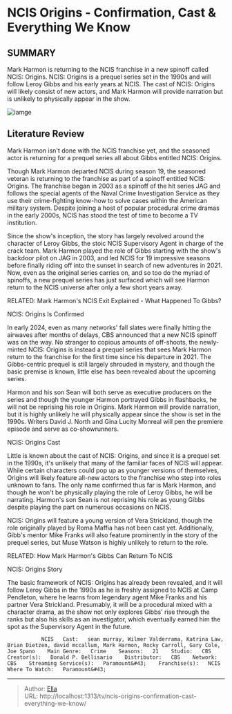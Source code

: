 # NCIS Origins - Confirmation, Cast &amp; Everything We Know


## SUMMARY 



  Mark Harmon is returning to the NCIS franchise in a new spinoff called NCIS: Origins.   NCIS: Origins is a prequel series set in the 1990s and will follow Leroy Gibbs and his early years at NCIS.   The cast of NCIS: Origins will likely consist of new actors, and Mark Harmon will provide narration but is unlikely to physically appear in the show.  

![iamge](https://static1.srcdn.com/wordpress/wp-content/uploads/2022/08/NCIS-Mark-Harmon-as-Leroy-Jethro-Gibbs-Harmon-Addresses-Series-departure.jpg)

## Literature Review
Mark Harmon isn&#39;t done with the NCIS franchise yet, and the seasoned actor is returning for a prequel series all about Gibbs entitled NCIS: Origins.




Though Mark Harmon departed NCIS during season 19, the seasoned veteran is returning to the franchise as part of a spinoff entitled NCIS: Origins. The franchise began in 2003 as a spinoff of the hit series JAG and follows the special agents of the Naval Crime Investigation Service as they use their crime-fighting know-how to solve cases within the American military system. Despite joining a host of popular procedural crime dramas in the early 2000s, NCIS has stood the test of time to become a TV institution.




Since the show&#39;s inception, the story has largely revolved around the character of Leroy Gibbs, the stoic NCIS Supervisory Agent in charge of the crack team. Mark Harmon played the role of Gibbs starting with the show&#39;s backdoor pilot on JAG in 2003, and led NCIS for 19 impressive seasons before finally riding off into the sunset in search of new adventures in 2021. Now, even as the original series carries on, and so too do the myriad of spinoffs, a new prequel series has just surfaced which will see Harmon return to the NCIS universe after only a few short years away.

RELATED: Mark Harmon&#39;s NCIS Exit Explained - What Happened To Gibbs?


 NCIS: Origins Is Confirmed 
          

In early 2024, even as many networks&#39; fall slates were finally hitting the airwaves after months of delays, CBS announced that a new NCIS spinoff was on the way. No stranger to copious amounts of off-shoots, the newly-minted NCIS: Origins is instead a prequel series that sees Mark Harmon return to the franchise for the first time since his departure in 2021. The Gibbs-centric prequel is still largely shrouded in mystery, and though the basic premise is known, little else has been revealed about the upcoming series.




Harmon and his son Sean will both serve as executive producers on the series and though the younger Harmon portrayed Gibbs in flashbacks, he will not be reprising his role in Origins. Mark Harmon will provide narration, but it is highly unlikely he will physically appear since the show is set in the 1990s. Writers David J. North and Gina Lucity Monreal will pen the premiere episode and serve as co-showrunners.



 NCIS: Origins Cast 
          

Little is known about the cast of NCIS: Origins, and since it is a prequel set in the 1990s, it&#39;s unlikely that many of the familiar faces of NCIS will appear. While certain characters could pop up as younger versions of themselves, Origins will likely feature all-new actors to the franchise who step into roles unknown to fans. The only name confirmed thus far is Mark Harmon, and though he won&#39;t be physically playing the role of Leroy Gibbs, he will be narrating. Harmon&#39;s son Sean is not reprising his role as young Gibbs despite playing the part on numerous occasions on NCIS.




NCIS: Origins will feature a young version of Vera Strickland, though the role originally played by Roma Maffia has not been cast yet. Additionally, Gibb&#39;s mentor Mike Franks will also feature prominently in the story of the prequel series, but Muse Watson is highly unlikely to return to the role.

RELATED: How Mark Harmon&#39;s Gibbs Can Return To NCIS



 NCIS: Origins Story 
          

The basic framework of NCIS: Origins has already been revealed, and it will follow Leroy Gibbs in the 1990s as he is freshly assigned to NCIS at Camp Pendleton, where he learns from legendary agent Mike Franks and his partner Vera Strickland. Presumably, it will be a procedural mixed with a character drama, as the show not only explores Gibbs&#39; rise through the ranks but also his skills as an investigator, which eventually earned him the spot as the Supervisory Agent in the future.




               NCIS   Cast:   sean murray, Wilmer Valderrama, Katrina Law, Brian Dietzen, david mccallum, Mark Harmon, Rocky Carroll, Gary Cole, Joe Spano    Main Genre:   Crime    Seasons:   21    Studio:   CBS    Creator(s):   Donald P. Bellisario    Distributor:   CBS    Network:   CBS    Streaming Service(s):   Paramount&#43;    Franchise(s):   NCIS    Where To Watch:   Paramount&#43;      

---

> Author: [Ella](https://instagram.hk.cn/)  
> URL: http://localhost:1313/tv/ncis-origins-confirmation-cast-everything-we-know/  

